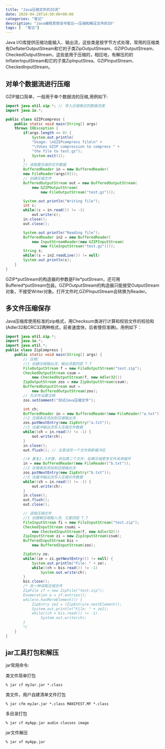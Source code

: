 ```yaml
---
title: "Java压缩文件的IO流"
date: 2020-04-28T14:50:00+08:00
categories: "笔记"
description: "Java编程思想读书笔记——压缩和解压文件的IO"
tags: [  "笔记"]
---
```


Java I/O库提供压缩功能输入、输出流，这些类是按字节方式处理，常用的压缩类有DeflaterOutputStream和它的子类ZipOutputStream、GZIPOutputStream、CheckedOutputStream，这些是用于压缩的，相应地，有解压的的InflaterInputStream和它的子类ZipInputStrea、GZIPInputStream、CheckedInputStream。

## 对单个数据流进行压缩

GZIP接口简单，一般用于单个数据流的压缩,用例如下:

```java
import java.util.zip.*; // 导入压缩格式的数据流类
import java.io.*;

public class GZIPcompress {
    public static void main(String[] args)
    throws IOException {
        if(args.length == 0) {
            System.out.println(
            "Usage: \nGZIPcompress file\n" +
            "\tUses GZIP compression to compress " +
            "the file to test.gz");
            System.exit(1);
        }
        // 读取要压缩的文件数据
        BufferedReader in = new BufferedReader(
        new FileReader(args[0]));
        // 创建压缩文件
        BufferedOutputStream out = new BufferedOutputStream(
            new GZIPOutputStream(
                new FileOutputStream("test.gz")));

        System.out.println("Writing file");
        int c;
        while((c = in.read()) != -1)
            out.write(c);
        in.close();
        out.close();

        System.out.println("Reading file");
        BufferedReader in2 = new BufferedReader(
            new InputStreamReader(new GZIPInputStream(
                new FileInputStream("test.gz"))));
        String s;
        while((s = in2.readLine()) != null)
        System.out.println(s);
    }
}
```

GZIP\*putStream的构造器的参数是File\*putStream，还可用Buffered\*putStream包装。GZIPOutputStream的构造器只能接受OutputStream对象，不接受Writer对象。打开文件时,GZIPInputStream会转换为Reader。

## 多文件压缩保存

Java压缩库使用标准的zip格式，用Checksum类进行计算和校验文件的校验和(Adler32和CRC32两种格式，前者速度快，后者慢但准确)。用例如下：

```java
import java.util.zip.*;
import java.io.*;
import java.util.*;
public class ZipCompress {
    public static void main(String[] args) {
        // 压缩:
        //1 创建压缩输出流，输出流套四层 T_T
        FileOutputStream f = new FileOutputStream("test.zip");
        CheckedOutputStream csum =
            new CheckedOutputStream(f, new Adler32())
        ZipOutputStream zos = new ZipOutputStream(csum);
        BufferedOutputStream out =
            new BufferedOutputStream(zos);
        // 为文件设置注释
        zos.setComment("测试Java压缩文件");

        int ch;
        BufferedReader in = new BufferedReader(new FileReader("a.txt"));
        //2 压缩条目添加到压缩输出流
        zos.putNextEntry(new ZipEntry("a.txt"));
        //3 往缓冲输出流写入压缩文件数据
        while((ch = in.read()) != -1) {
            out.write(ch);
        }
        in.close();
        out.flush(); // 注意读完一个文件刷新缓冲区

        //4 重复2，3步骤，添加第二个文件，如果压缩更多文件采用循环
        in = new BufferedReader(new FileReader("b.txt"));
        //2 压缩条目添加到压缩输出流
        zos.putNextEntry(new ZipEntry("b.txt"));
        //3 往缓冲输出流写入压缩文件数据
        while((ch = in.read()) != -1) {
            out.write(ch);
        }
        in.close();
        out.flush();
        out.close();

        // 读取压缩文件
        //1 创建解压缩输入流，又套四层 T_T
        FileInputStream fi = new FileInputStream("test.zip");
        CheckedInputStream csumi =
            new CheckedInputStream(f, new Adler32())
        ZipInputStream zi = new ZipInputStream(csum);
        BufferedInputStream bis =
            new BufferedInputStream(zos);

        ZipEntry ze;
        while((ze = zi.getNextEntry()) != null) {
            System.out.println("File: " + ze);
            while((ch = bis.read()) != -1)
                System.out.write(ch);
        }
        bis.close();
        /* 另一种读取压缩文件
        ZipFile zf = new ZipFile("test.zip");
        Enumeration e = zf.entries();
        while(e.hasMoreElement()) {
            ZipEntry ze2 = (ZipEntry)e.nextElement();
            System.out.println("File: " + ze2);
            while((ch = bis.read()) != -1)
                System.out.write(ch);
        }
        */
    }
}
```

## jar工具打包和解压

jar常用命令:

类文件简单打包

`% jar cf myJar.jar *.class`

类文件，用户自建清单文件打包

`% jar cfm myJar.jar *.class MANIFEST.MF *.class`

多目录打包

`% jar cf myApp.jar audio classes image`

jar文件解压

`% jar xf myApp.jar`
